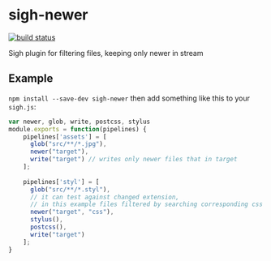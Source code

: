 # sigh-newer

[![build status](https://circleci.com/gh/Strate/sigh-newer.png)](https://circleci.com/gh/Strate/sigh-newer)

Sigh plugin for filtering files, keeping only newer in stream

## Example

`npm install --save-dev sigh-newer` then add something like this to your `sigh.js`:
```javascript
var newer, glob, write, postcss, stylus
module.exports = function(pipelines) {
    pipelines['assets'] = [
      glob("src/**/*.jpg"),
      newer("target"),
      write("target") // writes only newer files that in target
    ];
    
    pipelines['styl'] = [
      glob("src/**/*.styl"),
      // it can test against changed extension,
      // in this example files filtered by searching corresponding css file in target directory
      newer("target", "css"),
      stylus(),
      postcss(),
      write("target")
    ];
}
```
